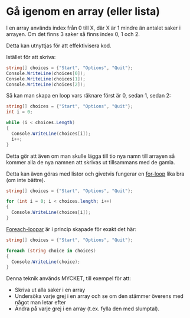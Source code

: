 # Gå igenom en array (eller lista)

I en array används index från 0 till X, där X är 1 mindre än antalet saker i arrayen. Om det finns 3 saker så finns index 0, 1 och 2.

Detta kan utnyttjas för att effektivisera kod.

Istället för att skriva:

```csharp
string[] choices = {"Start", "Options", "Quit"};
Console.WriteLine(choices[0]);
Console.WriteLine(choices[1]);
Console.WriteLine(choices[2]);
```

Så kan man skapa en loop vars räknare först är 0, sedan 1, sedan 2:

```csharp
string[] choices = {"Start", "Options", "Quit"};
int i = 0;

while (i < choices.Length)
{
  Console.WriteLine(choices[i]);
  i++;
}
```

Detta gör att även om man skulle lägga till tio nya namn till arrayen så kommer alla de nya namnen att skrivas ut tillsammans med de gamla.

Detta kan även göras med listor och givetvis fungerar en [for-loop](../grundlaggande/loopar.md#for-loop) lika bra (om inte bättre).

```csharp
string[] choices = {"Start", "Options", "Quit"};

for (int i = 0; i < choices.length; i++)
{
  Console.WriteLine(choices[i]);
}
```

[Foreach-loopar](../grundlaggande/loopar.md#foreach-loop) är i princip skapade för exakt det här:

```csharp
string[] choices = {"Start", "Options", "Quit"};

foreach (string choice in choices)
{
  Console.WriteLine(choice);
}
```

Denna teknik används MYCKET, till exempel för att:

* Skriva ut alla saker i en array
* Undersöka varje grej i en array och se om den stämmer överens med något man letar efter
* Ändra på varje grej i en array (t.ex. fylla den med slumptal).
